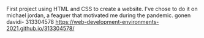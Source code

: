 First project using HTML and CSS to create a website. I've chose to do it on michael jordan, a feaguer that motivated me during the pandemic. 
gonen davidi- 313304578
https://web-development-environments-2021.github.io/313304578/
